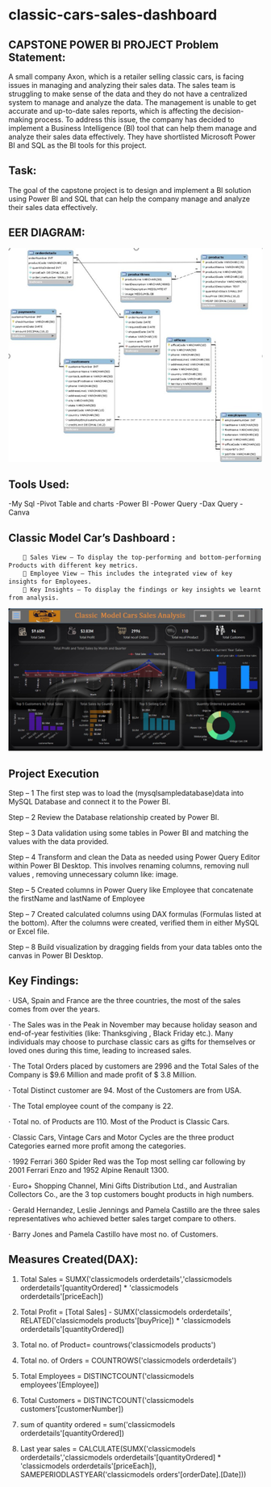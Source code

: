 # classic-cars-sales-dashboard

## CAPSTONE POWER BI PROJECT Problem Statement:
A small company Axon, which is a retailer selling classic cars, is facing issues in managing and analyzing their sales data. The sales team is struggling to make sense of the data and they do not have a centralized system to manage and analyze the data. The management is unable to get accurate and up-to-date sales reports, which is affecting the decision-making process.
To address this issue, the company has decided to implement a Business Intelligence (Bl) tool that can help them manage and analyze their sales data effectively. They have shortlisted Microsoft Power BI and SQL as the Bl tools for this project.
## Task: 
 The goal of the capstone project is to design and implement a Bl solution using Power BI and SQL that can help the company manage and analyze their sales data effectively. 
## EER DIAGRAM: 
 
 ![EER DIAGRAM](https://github.com/Sonus5418/classic-cars-sales-dashboard/blob/main/eer%20%20diagram.jpg)


 
## Tools Used:
-My Sql
-Pivot Table and charts
-Power BI
-Power Query
-Dax Query
-Canva
## Classic Model Car’s Dashboard : 
         Sales View – To display the top-performing and bottom-performing Products with different key metrics. 
         Employee View – This includes the integrated view of key insights for Employees.
         Key Insights – To display the findings or key insights we learnt from analysis.
        
![sales view](https://github.com/Sonus5418/classic-cars-sales-dashboard/blob/main/classic%20cars%20dashboards/classic%20car%201.jpg)


        

## Project Execution
Step – 1 The first step was to load the (mysqlsampledatabase)data into MySQL Database and connect it to the Power BI.

Step – 2 Review the Database relationship created by Power BI.

Step – 3 Data validation using some tables in Power BI and matching the values with the data provided.

Step – 4 Transform and clean the Data as needed using Power Query Editor within Power BI Desktop. This involves renaming columns, removing null values , removing unnecessary column like: image.

Step – 5 Created columns in Power Query like Employee that concatenate the firstName and lastName of Employee

Step – 7 Created calculated columns using DAX formulas (Formulas listed at the bottom). After the columns were created, verified them in either MySQL or Excel file.

Step – 8 Build visualization by dragging fields from your data tables onto the canvas in Power BI Desktop.

## Key Findings:
· USA, Spain and France are the three countries, the most of the sales comes from over the years.

· The Sales was in the Peak in November may because holiday season and end-of-year festivities (like: Thanksgiving , Black Friday etc.). Many individuals may choose to purchase classic cars as gifts for 
  themselves or loved ones during this time, leading to increased sales.
  
· The Total Orders placed by customers are 2996 and the Total Sales of the Company is $9.6 Million and made profit of $ 3.8 Million.
  
· Total Distinct customer are 94. Most of the Customers are from USA.

· The Total employee count of the company is 22.

· Total no. of Products are 110. Most of the Product is Classic Cars.

· Classic Cars, Vintage Cars and Motor Cycles are the three product Categories earned more profit among the categories.

· 1992 Ferrari 360 Spider Red was the Top most selling car following by 2001 Ferrari Enzo and 1952 Alpine Renault 1300.

· Euro+ Shopping Channel, Mini Gifts Distribution Ltd., and Australian Collectors Co., are the 3 top customers bought products in high numbers.

· Gerald Hernandez, Leslie Jennings and Pamela Castillo are the three sales representatives who achieved better sales target compare to others.

· Barry Jones and Pamela Castillo have most no. of Customers.

## Measures Created(DAX):
1.	Total Sales	= SUMX('classicmodels orderdetails','classicmodels orderdetails'[quantityOrdered] * 'classicmodels orderdetails'[priceEach])

2.	Total Profit	= [Total Sales] - SUMX('classicmodels orderdetails', RELATED('classicmodels products'[buyPrice]) * 'classicmodels orderdetails'[quantityOrdered])

3.	Total no. of Product= countrows('classicmodels products')

4.	Total no. of Orders 	= COUNTROWS('classicmodels orderdetails')

5.	Total Employees 	= DISTINCTCOUNT('classicmodels employees'[Employee])

6.	Total Customers 	= DISTINCTCOUNT('classicmodels customers'[customerNumber])

7.	sum of quantity ordered 	= sum('classicmodels orderdetails'[quantityOrdered])

8.	Last year sales	= CALCULATE(SUMX('classicmodels orderdetails','classicmodels orderdetails'[quantityOrdered] * 'classicmodels orderdetails'[priceEach]),
                 SAMEPERIODLASTYEAR('classicmodels orders'[orderDate].[Date]))



